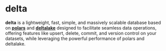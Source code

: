 # delta

__delta__ is a lightweight, fast, simple, and massively scalable database based on [__polars__](https://github.com/pola-rs/polars) and [__deltalake__](https://github.com/delta-io/delta-rs) designed to facilitate seamless data operations, offering features like upsert, delete, commit, and version control on your datasets, while leveraging the powerful performance of polars and deltalake.

<!-- 
### Key Features
- __Easy Connection__: Connect to your delta tables with a simple connect method.
- __Data Manipulation__: Perform upserts, deletes, and commits effortlessly.
- __Version Control__: Checkout previous versions of your tables to revert or inspect historical data.
- __Flexible Querying__: Execute SQL queries with options to receive results in different formats, such as Polars DataFrames or JSON.
- __Schema Management__: Automatically handle schema differences during data commits.

## Installation
To install __delta__, simply run:

```bash
pip install delta
```

## Usage
### Basic Usage
Connect to a delta table and perform basic operations like upserting data, querying, and committing changes.

```python
from delta import delta

# Connect to a delta table
db = delta.connect(path="test.delta")

# Upsert data into the table
db.upsert(
    table="test_table", primary_key="id", 
    data=dict(id=1, name="alice")
)

# Query the data
result = db.sql("select * from test_table")
print(result)  # Output: [dict(id=1, name="alice")]

# Commit the changes
db.commit("test_table")
```

### Upsert Multiple Records with Schema Mismatch
Upsert multiple records at once, even if their schemas don't match exactly. The system will automatically handle the schema differences.

```python
db.upsert(
    table="test_table", primary_key="id", 
    data=[
        dict(id=1, name="ali"),
        dict(id=2, name="bob", job="chef"),
        dict(id=3, name="sam"),
    ]
)
```

### Query with DataFrame Response
Retrieve the query results as a Polars DataFrame for more advanced data manipulation.

```python
df_result = db.sql("select * from test_table", dtype="polars")
print(df_result)
```

### Commit with Schema Diff
Force a commit even when there is a schema difference between the current and new data.

```python
db.commit("test_table", force=True)
```

### Delete
#### Delete Records with SQL
Delete records from a table using a SQL filter.
```python
db.delete(table="test_table", filter="name='charles'")
```

#### Delete Records with Lambda
Alternatively, delete records using a lambda function as the filter.
```python
db.delete(table="test_table", filter=lambda row: row["name"] == "charles")
```

#### Delete Records with Lambda
To delete an entire table from the delta source:
```python
db.delete("test_table")
```

### Checkout Previous Table Version
Revert to a previous version of your table, useful for rollback operations or inspecting historical data.
```python
db.checkout(table="test_table", version=0)
``` -->